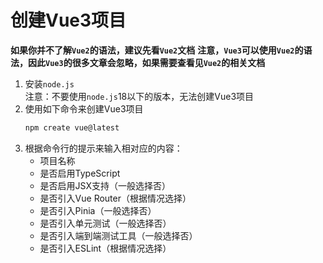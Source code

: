 # 创建Vue3项目

**如果你并不了解`Vue2`的语法，建议先看`Vue2`文档**
**注意，`Vue3`可以使用`Vue2`的语法，因此`Vue3`的很多文章会忽略，如果需要查看见`Vue2`的相关文档**


1. 安装`node.js`  
   注意：不要使用`node.js`18以下的版本，无法创建Vue3项目
2. 使用如下命令来创建Vue3项目
   ```bash
   npm create vue@latest
   ```
3. 根据命令行的提示来输入相对应的内容：
   - 项目名称
   - 是否启用TypeScript
   - 是否启用JSX支持（一般选择否）
   - 是否引入Vue Router（根据情况选择）
   - 是否引入Pinia（一般选择否）
   - 是否引入单元测试（一般选择否）
   - 是否引入端到端测试工具（一般选择否）
   - 是否引入ESLint（根据情况选择）
